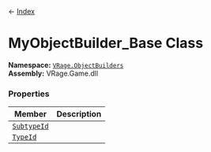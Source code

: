 ← [Index](index)
# MyObjectBuilder_Base Class
**Namespace:** [`VRage.ObjectBuilders`](VRage.ObjectBuilders)  
**Assembly:** VRage.Game.dll  
### Properties
|Member|Description|
|---|---|
|[`SubtypeId`](VRage.ObjectBuilders.SubtypeId)||
|[`TypeId`](VRage.ObjectBuilders.TypeId)||
